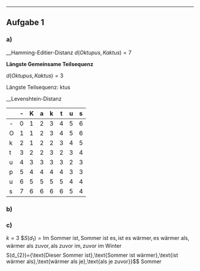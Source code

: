 
---
## Aufgabe 1
### a)
__Hamming-Editier-Distanz
$d(Oktupus, Kaktus)=7$

__Längste Gemeinsame Teilsequenz__

$d(Oktupus,Kaktus)=3$

Längste Teilsequenz: ktus

__Levenshtein-Distanz


|     | -   | K   | a   | k   | t   | u   | s   |
| --- | --- | --- | --- | --- | --- | --- | --- |
| -   | 0   | 1   | 2   | 3   | 4   | 5   | 6   |
| O   | 1   | 1   | 2   | 3   | 4   | 5   | 6   |
| k   | 2   | 1   | 2   | 2   | 3   | 4   | 5   |
| t   | 3   | 2   | 2   | 3   | 2   | 3   | 4   |
| u   | 4   | 3   | 3   | 3   | 3   | 2   | 3   |
| p   | 5   | 4   | 4   | 4   | 4   | 3   | 3   |
| u   | 6   | 5   | 5   | 5   | 5   | 4   | 4   |
| s   | 7   | 6   | 6   | 6   | 6   | 5   | 4   |

### b)




### c)
$k=3$
$$S(d_{1})={\text{Im Sommer ist},\text{Sommer ist es},\text{ist es wärmer},\text{es wärmer als},\text{wärmer als zuvor},\text{als zuvor im},\text{zuvor im Winter}}$
$$$$S(d_{2})={\text{Dieser Sommer ist},\text{Sommer ist wärmer},\text{ist wärmer als},\text{wärmer als je},\text{als je zuvor}}$$
${\text{Sommer}}$